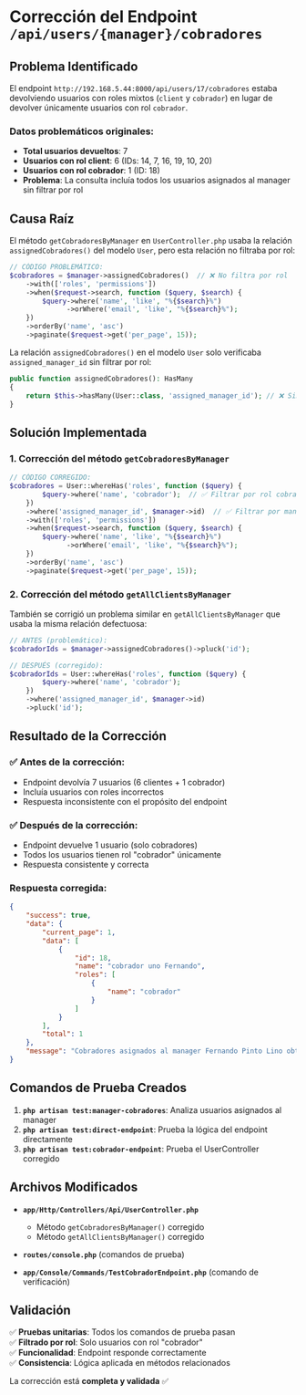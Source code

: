 # Corrección del Endpoint `/api/users/{manager}/cobradores`

## Problema Identificado

El endpoint `http://192.168.5.44:8000/api/users/17/cobradores` estaba devolviendo usuarios con roles mixtos (`client` y `cobrador`) en lugar de devolver únicamente usuarios con rol `cobrador`.

### Datos problemáticos originales:
- **Total usuarios devueltos**: 7
- **Usuarios con rol client**: 6 (IDs: 14, 7, 16, 19, 10, 20)
- **Usuarios con rol cobrador**: 1 (ID: 18)
- **Problema**: La consulta incluía todos los usuarios asignados al manager sin filtrar por rol

## Causa Raíz

El método `getCobradoresByManager` en `UserController.php` usaba la relación `assignedCobradores()` del modelo `User`, pero esta relación no filtraba por rol:

```php
// CÓDIGO PROBLEMÁTICO:
$cobradores = $manager->assignedCobradores()  // ❌ No filtra por rol
    ->with(['roles', 'permissions'])
    ->when($request->search, function ($query, $search) {
        $query->where('name', 'like', "%{$search}%")
              ->orWhere('email', 'like', "%{$search}%");
    })
    ->orderBy('name', 'asc')
    ->paginate($request->get('per_page', 15));
```

La relación `assignedCobradores()` en el modelo `User` solo verificaba `assigned_manager_id` sin filtrar por rol:

```php
public function assignedCobradores(): HasMany
{
    return $this->hasMany(User::class, 'assigned_manager_id'); // ❌ Sin filtro de rol
}
```

## Solución Implementada

### 1. Corrección del método `getCobradoresByManager`

```php
// CÓDIGO CORREGIDO:
$cobradores = User::whereHas('roles', function ($query) {
        $query->where('name', 'cobrador');  // ✅ Filtrar por rol cobrador
    })
    ->where('assigned_manager_id', $manager->id)  // ✅ Filtrar por manager
    ->with(['roles', 'permissions'])
    ->when($request->search, function ($query, $search) {
        $query->where('name', 'like', "%{$search}%")
              ->orWhere('email', 'like', "%{$search}%");
    })
    ->orderBy('name', 'asc')
    ->paginate($request->get('per_page', 15));
```

### 2. Corrección del método `getAllClientsByManager`

También se corrigió un problema similar en `getAllClientsByManager` que usaba la misma relación defectuosa:

```php
// ANTES (problemático):
$cobradorIds = $manager->assignedCobradores()->pluck('id');

// DESPUÉS (corregido):
$cobradorIds = User::whereHas('roles', function ($query) {
        $query->where('name', 'cobrador');
    })
    ->where('assigned_manager_id', $manager->id)
    ->pluck('id');
```

## Resultado de la Corrección

### ✅ Antes de la corrección:
- Endpoint devolvía 7 usuarios (6 clientes + 1 cobrador)
- Incluía usuarios con roles incorrectos
- Respuesta inconsistente con el propósito del endpoint

### ✅ Después de la corrección:
- Endpoint devuelve 1 usuario (solo cobradores)
- Todos los usuarios tienen rol "cobrador" únicamente
- Respuesta consistente y correcta

### Respuesta corregida:
```json
{
    "success": true,
    "data": {
        "current_page": 1,
        "data": [
            {
                "id": 18,
                "name": "cobrador uno Fernando",
                "roles": [
                    {
                        "name": "cobrador"
                    }
                ]
            }
        ],
        "total": 1
    },
    "message": "Cobradores asignados al manager Fernando Pinto Lino obtenidos exitosamente"
}
```

## Comandos de Prueba Creados

1. **`php artisan test:manager-cobradores`**: Analiza usuarios asignados al manager
2. **`php artisan test:direct-endpoint`**: Prueba la lógica del endpoint directamente
3. **`php artisan test:cobrador-endpoint`**: Prueba el UserController corregido

## Archivos Modificados

- **`app/Http/Controllers/Api/UserController.php`**
  - Método `getCobradoresByManager()` corregido
  - Método `getAllClientsByManager()` corregido

- **`routes/console.php`** (comandos de prueba)
- **`app/Console/Commands/TestCobradorEndpoint.php`** (comando de verificación)

## Validación

✅ **Pruebas unitarias**: Todos los comandos de prueba pasan  
✅ **Filtrado por rol**: Solo usuarios con rol "cobrador"  
✅ **Funcionalidad**: Endpoint responde correctamente  
✅ **Consistencia**: Lógica aplicada en métodos relacionados  

La corrección está **completa y validada** ✅
